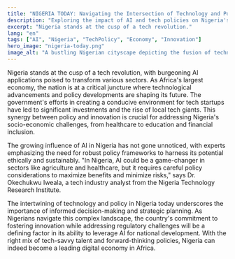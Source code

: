 ```yaml
---
title: "NIGERIA TODAY: Navigating the Intersection of Technology and Policy"
description: "Exploring the impact of AI and tech policies on Nigeria's socio-economic landscape."
excerpt: "Nigeria stands at the cusp of a tech revolution."
lang: "en"
tags: ["AI", "Nigeria", "TechPolicy", "Economy", "Innovation"]
hero_image: "nigeria-today.png"
image_alt: "A bustling Nigerian cityscape depicting the fusion of technology and daily life"
---
```


Nigeria stands at the cusp of a tech revolution, with burgeoning AI applications poised to transform various sectors. As Africa's largest economy, the nation is at a critical juncture where technological advancements and policy developments are shaping its future. The government's efforts in creating a conducive environment for tech startups have led to significant investments and the rise of local tech giants. This synergy between policy and innovation is crucial for addressing Nigeria's socio-economic challenges, from healthcare to education and financial inclusion.

The growing influence of AI in Nigeria has not gone unnoticed, with experts emphasizing the need for robust policy frameworks to harness its potential ethically and sustainably. "In Nigeria, AI could be a game-changer in sectors like agriculture and healthcare, but it requires careful policy considerations to maximize benefits and minimize risks," says Dr. Okechukwu Iweala, a tech industry analyst from the Nigeria Technology Research Institute.

The intertwining of technology and policy in Nigeria today underscores the importance of informed decision-making and strategic planning. As Nigerians navigate this complex landscape, the country's commitment to fostering innovation while addressing regulatory challenges will be a defining factor in its ability to leverage AI for national development. With the right mix of tech-savvy talent and forward-thinking policies, Nigeria can indeed become a leading digital economy in Africa.